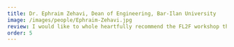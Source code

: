 ```yaml
---
title: Dr. Ephraim Zehavi, Dean of Engineering, Bar-Ilan University
image: /images/people/Ephraim-Zehavi.jpg
review: I would like to whole heartfully recommend the FL2F workshop that Dr. Yadid-Pecht offers. It has been my pleasure to observe the women from Engineering and Science faculties connect and form a support group for entrepreneurship with Orly's guidance. I also observed the growth and the change of thinking the women demonstrated throughout and after the workshop. A few of them said that it changed their way of thinking about their research and their projects, and if this way of thinking spreads out, I believe our university will gain a lot from this change in perspective and focus on real market needs.
order: 5
---
```

